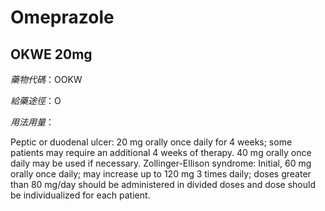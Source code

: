 # Omeprazole

## OKWE 20mg

*藥物代碼*：OOKW

*給藥途徑*：O

*用法用量*：

Peptic or duodenal ulcer: 20 mg orally once daily for 4 weeks; some patients may require an additional 4 weeks of therapy. 40 mg orally once daily may be used if necessary. 
Zollinger-Ellison syndrome: Initial, 60 mg orally once daily; may increase up to 120 mg 3 times daily; doses greater than 80 mg/day should be administered in divided doses and dose should be individualized for each patient.

